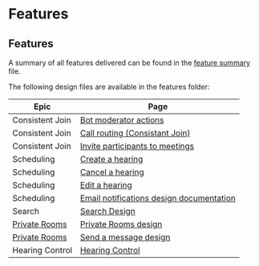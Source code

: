 # Features

## Features

A summary of all features delivered can be found in the [feature summary](features-summary.md) file.

The following design files are available in the features folder:

| Epic                                | Page                                                                |
| ----------------------------------- | ------------------------------------------------------------------- |
| Consistent Join                     | [Bot moderator actions](./bot-moderator-actions.md)                 |
| Consistent Join                     | [Call routing (Consistant Join)](./consistent-join.md)              |
| Consistent Join                     | [Invite participants to meetings](./invite-to-meeting-api.md)       |
| Scheduling                          | [Create a hearing](./create-new-hearing.md)                         |
| Scheduling                          | [Cancel a hearing](./cancel-hearing.md)                             |
| Scheduling                          | [Edit a hearing](./edit-hearing.md)                                 |
| Scheduling                          | [Email notifications design documentation](./email-notification.md) |
| Search                              | [Search Design](./search-hearing.md)                                |
| [Private Rooms](.\private-rooms.md) | [Private Rooms design](./private-rooms.md)                          |
| [Private Rooms](.\private-rooms.md) | [Send a message design](./send-message.md)                          |
| Hearing Control                     | [Hearing Control](./hearing-control.md)                             |
